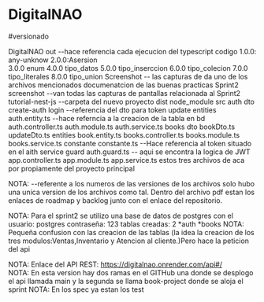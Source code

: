 # DigitalNAO
#versionado

DigitalNAO
  out  --hace referencia cada ejecucion del typescript
  codigo
      1.0.0: any-unknow
      2.0.0:Asersion                                     
      3.0.0 enum
      4.0.0 tipo_datos
      5.0.0 tipo_inserccion
      6.0.0 tipo_colecion
      7.0.0 tipo_literales
      8.0.0 tipo_union
  Screenshot -- las capturas de da uno de los archivos mencionados
  documenatcion de las buenas practicas
  Sprint2
     screenshot --van todas las capturas de pantallas relacionada al Sprint2
     tutorial-nest-js --carpeta del nuevo proyecto
        dist
        node_module
        src
           auth
              dto
                create-auth
                login --referencia del dto para token
                update
              entities
                 auth.entity.ts --hace referncia a la creacion de la tabla en bd
              auth.controller.ts
              auth.module.ts
              auth.service.ts
           books
             dto
                bookDto.ts
                updateDto.ts
              entities
                 book.entity.ts
              books.controller.ts
              books.module.ts
              books.service.ts
            constante
                constante.ts --Hace referencia al token situado en el aith service
            guard
              auth.guard.ts -- aqui se encontra la logica de JWT
            app.controller.ts
            app.module.ts
            app.service.ts    estos tres archivos de aca por propiamente del proyecto principal 

          
  NOTA: --referente a los numeros de las versiones de los archivos solo hubo una unica version de los archivos como tal.
   Dentro del archivo pdf estan los enlaces de roadmap y backlog junto con el enlace del repositorio. 
  
  NOTA: Para el sprint2 se utilizo una base de datos de postgres
     con el usuario: postgres
     contraseña: 123
     tablas creadas: 2
         *auth
         *books
  NOTA: Pequeña confusion con las creacion de las tablas (la idea la creacion de los tres modulos:Ventas,Inventario y Atencion al cliente.)Pero hace la peticion del api


NOTA: Enlace del API REST: https://digitalnao.onrender.com/api#/  
NOTA: En esta version hay dos ramas en el GITHub una donde se desplogo el api llamada main y la segunda se llama book-project 
donde se aloja el sprint 
NOTA: En los spec ya estan los test  
